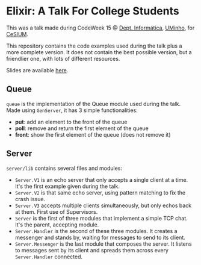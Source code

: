 # Elixir: A Talk For College Students

This was a talk made during CodeWeek 15 @ [Dept. Informática](http://www.di.uminho.pt), [UMinho](http://www.uminho.pt/en/home_en), for [CeSIUM](https://github.com/cesium).

This repository contains the code examples used during the talk plus a more complete version. It does not contain the best possible version, but a friendlier one, with lots of different resources.

Slides are available [here](https://speakerdeck.com/frmendes/elixir-a-talk-for-college-students).

## Queue

`queue` is the implementation of the Queue module used during the talk. Made using `GenServer`, it has 3 simple functionalities:

- **put**: add an element to the front of the queue
- **poll**: remove and return the first element of the queue
- **front**: show the first element of the queue (does not remove it)

## Server

`server/lib` contains several files and modules:

* `Server.V1` is an echo server that only accepts a single client at a time. It's the first example given during the talk.
* `Server.V2` is that same echo server, using pattern matching to fix the crash issue.
* `Server.V3` accepts multiple clients simultaneously, but only echos back at them. First use of Supervisors.
* `Server` is the first of three modules that implement a simple TCP chat. It's the parent, accepting module.
* `Server.Handler` is the second of these three modules. It creates a messenger and stands by, waiting for messages to send to its client.
* `Server.Messenger` is the last module that composes the server. It listens to messages sent by its client and spreads them across every `Server.Handler` connected.
